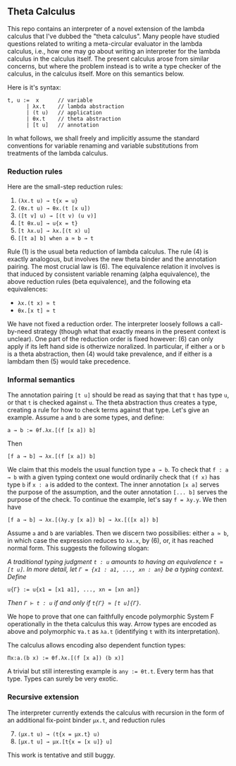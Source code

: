 ## Theta Calculus

This repo contains an interpreter of a novel extension of
the lambda calculus that I've dubbed the "theta calculus".
Many people have studied questions related to writing a
meta-circular evaluator in the lambda calculus, i.e., how
one may go about writing an interpreter for the lambda
calculus in the calculus itself. The present calculus arose
from similar concerns, but where the problem instead is
to write a type checker of the calculus, in the calculus
itself. More on this semantics below.

Here is it's syntax:
```
t, u :=  x      // variable
      | λx.t    // lambda abstraction
      | (t u)   // application
      | θx.t    // theta abstraction
      | [t u]   // annotation
```
In what follows, we shall freely and implicitly assume the
standard conventions for variable renaming and variable
substitutions from treatments of the lambda calculus.

### Reduction rules

Here are the small-step reduction rules:

1. `(λx.t u) → t{x = u}`
2. `(θx.t u) → θx.(t [x u])`
3. `([t v] u) → [(t v) (u v)]`
4. `[t θx.u] → u{x = t}`
5. `[t λx.u] → λx.[(t x) u]`
6. `[[t a] b] when a ≃ b → t`

Rule (1) is the usual beta reduction of lambda calculus. The
rule (4) is exactly analogous, but involves the new theta binder
and the annotation pairing. The most crucial law is (6). The
equivalence relation it involves is that induced by consistent
variable renaming (alpha equivalence), the above reduction rules
(beta equivalence), and the following eta equivalences:

* `λx.(t x) ≃ t`
* `θx.[x t] ≃ t`

We have not fixed a reduction order. The interpreter loosely
follows a call-by-need strategy (though what that exactly means
in the present context is unclear). One part of the reduction
order is fixed however: (6) can only apply if its left hand side
is otherwize noralized. In particular, if either `a` or `b` is
a theta abstraction, then (4) would take prevalence, and if either
is a lambdam then (5) would take precedence.

### Informal semantics

The annotation pairing `[t u]` should be read as saying that
that `t` has type `u`, or that `t` is checked against `u`. The
theta abstraction thus creates a type, creating a rule for
how to check terms against that type. Let's give an example.
Assume `a` and `b` are some types, and define:
```
a → b := θf.λx.[(f [x a]) b]
```
Then
```
[f a → b] → λx.[(f [x a]) b]
```
We claim that this models the usual function type `a → b`. To
check that `f : a → b` with a given typing context one would
ordinarily check that `(f x)` has type `b` if `x : a` is added
to the context. The inner annotation `[x a]` serves the purpose
of the assumption, and the outer annotation `[... b]` serves
the purpose of the check. To continue the example, let's say
`f = λy.y`. We then have
```
[f a → b] → λx.[(λy.y [x a]) b] → λx.[([x a]) b]
```
Assume `a` and `b` are variables. Then we discern two possibilies:
either `a ≃ b`, in which case the expression reduces to `λx.x`,
by (6), or, it has reached normal form. This suggests the following
slogan:

_A traditional typing judgment `t : u` amounts to having an
equivalence `t ≃ [t u]`. In more detail, let `Γ = {x1 : a1, ..., xn : an}`
be a typing context. Define_
```
u{Γ} := u{x1 = [x1 a1], ..., xn = [xn an]}
```
_Then `Γ ⊢ t : u` if and only if `t{Γ} ≃ [t u]{Γ}`._

We hope to prove that one can faithfully encode polymorphic
System F operationally in the theta calculus this way. Arrow
types are encoded as above and polymorphic `∀a.t` as `λa.t`
(identifying `t` with its interpretation).

The calculus allows encoding also dependent function types:
```
Πx:a.(b x) := θf.λx.[(f [x a]) (b x)]
```
A trivial but still interesting example is `any := θt.t`.
Every term has that type. Types can surely be very exotic.

### Recursive extension

The interpreter currently extends the calculus with recursion
in the form of an additional fix-point binder `μx.t`, and
reduction rules

7. `(μx.t u) → (t{x = μx.t} u)`
8. `[μx.t u] → μx.[t{x = [x u]} u]`

This work is tentative and still buggy.